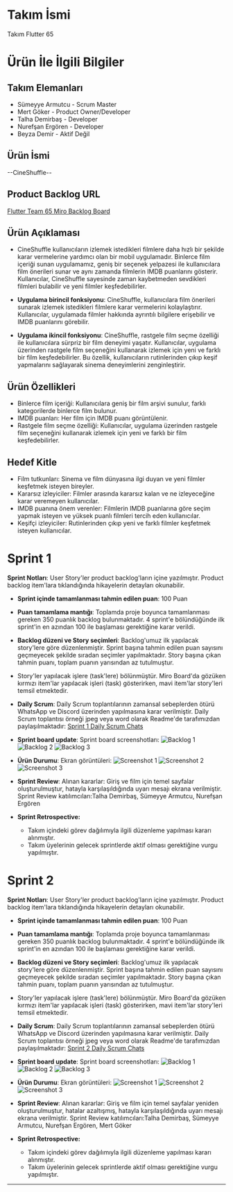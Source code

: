
# **Takım İsmi**

Takım Flutter 65

# Ürün İle İlgili Bilgiler

## Takım Elemanları
- Sümeyye Armutcu - Scrum Master
- Mert Göker - Product Owner/Developer
- Talha Demirbaş - Developer
- Nurefşan Ergören - Developer
- Beyza Demir - Aktif Değil


## Ürün İsmi

--CineShuffle--
## Product Backlog URL
[Flutter Team 65 Miro Backlog Board](https://miro.com/app/board/uXjVM-aBW5Q=/)
## Ürün Açıklaması
- CineShuffle kullanıcıların izlemek istedikleri filmlere daha hızlı bir şekilde karar vermelerine yardımcı olan bir mobil uygulamadır. Binlerce film içeriği sunan uygulamamız, geniş bir seçenek yelpazesi ile kullanıcılara film önerileri sunar ve aynı zamanda filmlerin IMDB puanlarını gösterir. Kullanıcılar, CineShuffle sayesinde zaman kaybetmeden sevdikleri filmleri bulabilir ve yeni filmler keşfedebilirler.


- **Uygulama birincil fonksiyonu**: 
 CineShuffle, kullanıcılara film önerileri sunarak izlemek istedikleri filmlere karar vermelerini kolaylaştırır. Kullanıcılar, uygulamada filmler hakkında ayrıntılı bilgilere erişebilir ve IMDB puanlarını görebilir.

- **Uygulama ikincil fonksiyonu**:
 CineShuffle, rastgele film seçme özelliği ile kullanıcılara sürpriz bir film deneyimi yaşatır. Kullanıcılar, uygulama üzerinden rastgele film seçeneğini kullanarak izlemek için yeni ve farklı bir film keşfedebilirler. Bu özellik, kullanıcıların rutinlerinden çıkıp keşif yapmalarını sağlayarak sinema deneyimlerini zenginleştirir.

## Ürün Özellikleri
- Binlerce film içeriği: Kullanıcılara geniş bir film arşivi sunulur, farklı kategorilerde binlerce film bulunur.
- IMDB puanları: Her film için IMDB puanı görüntülenir.
- Rastgele film seçme özelliği: Kullanıcılar, uygulama üzerinden rastgele film seçeneğini kullanarak izlemek için yeni ve farklı bir film keşfedebilirler.

## Hedef Kitle
- Film tutkunları: Sinema ve film dünyasına ilgi duyan ve yeni filmler keşfetmek isteyen bireyler.
- Kararsız izleyiciler: Filmler arasında kararsız kalan ve ne izleyeceğine karar veremeyen kullanıcılar.
- IMDB puanına önem verenler: Filmlerin IMDB puanlarına göre seçim yapmak isteyen ve yüksek puanlı filmleri tercih eden kullanıcılar.
- Keşifçi izleyiciler: Rutinlerinden çıkıp yeni ve farklı filmler keşfetmek isteyen kullanıcılar.





# Sprint 1
 **Sprint Notları**: User Story'ler product backlog'ların içine yazılmıştır. Product backlog item'lara tıklandığında hikayelerin detayları okunabilir.

- **Sprint içinde tamamlanması tahmin edilen puan**: 100 Puan

- **Puan tamamlama mantığı**: Toplamda proje boyunca tamamlanması gereken 350 puanlık backlog bulunmaktadır. 4 sprint'e bölündüğünde ilk sprint'in en azından 100 ile başlaması gerektiğine karar verildi.

- **Backlog düzeni ve Story seçimleri**: Backlog'umuz ilk yapılacak story'lere göre düzenlenmiştir. Sprint başına tahmin edilen puan sayısını geçmeyecek şekilde sıradan seçimler yapılmaktadır. Story başına çıkan tahmin puanı, toplam puanın yarısından az tutulmuştur. 

- Story'ler yapılacak işlere (task'lere) bölünmüştür. Miro Board'da gözüken kırmızı item'lar yapılacak işleri (task) gösterirken, mavi item'lar story'leri temsil etmektedir.

- **Daily Scrum**: Daily Scrum toplantılarının zamansal sebeplerden ötürü WhatsApp ve Discord üzerinden yapılmasına karar verilmiştir. Daily Scrum toplantısı örneği jpeg veya word olarak Readme'de tarafımızdan paylaşılmaktadır: [Sprint 1 Daily Scrum Chats](Project-Management/DailyScrumMeetingNotesSprint1.docx)


- **Sprint board update**: Sprint board screenshotları: 
![Backlog 1](Project-Management/Backlog-1.png)
![Backlog 2](Project-Management/Backlog-2.png)
![Backlog 3](Project-Management/Backlog-3.png)




- **Ürün Durumu**: Ekran görüntüleri:
  ![Screenshot 1](Project-Management/Product-1.png)
  ![Screenshot 2](Project-Management/Product-2.png)
  ![Screenshot 3](Project-Management/Product-3.png)
- **Sprint Review**: 
Alınan kararlar: Giriş ve film için temel sayfalar oluşturulmuştur, hatayla karşılaşıldığında uyarı mesajı ekrana verilmiştir.
Sprint Review katılımcıları:Talha Demirbaş, Sümeyye Armutcu, Nurefşan Ergören 

- **Sprint Retrospective:**
  - Takım içindeki görev dağılımıyla ilgili düzenleme yapılması kararı alınmıştır.
  - Takım üyelerinin gelecek sprintlerde aktif olması gerektiğine vurgu yapılmıştır.
 
# Sprint 2
 **Sprint Notları**: User Story'ler product backlog'ların içine yazılmıştır. Product backlog item'lara tıklandığında hikayelerin detayları okunabilir.

- **Sprint içinde tamamlanması tahmin edilen puan**: 100 Puan

- **Puan tamamlama mantığı**: Toplamda proje boyunca tamamlanması gereken 350 puanlık backlog bulunmaktadır. 4 sprint'e bölündüğünde ilk sprint'in en azından 100 ile başlaması gerektiğine karar verildi.

- **Backlog düzeni ve Story seçimleri**: Backlog'umuz ilk yapılacak story'lere göre düzenlenmiştir. Sprint başına tahmin edilen puan sayısını geçmeyecek şekilde sıradan seçimler yapılmaktadır. Story başına çıkan tahmin puanı, toplam puanın yarısından az tutulmuştur. 

- Story'ler yapılacak işlere (task'lere) bölünmüştür. Miro Board'da gözüken kırmızı item'lar yapılacak işleri (task) gösterirken, mavi item'lar story'leri temsil etmektedir.

- **Daily Scrum**: Daily Scrum toplantılarının zamansal sebeplerden ötürü WhatsApp ve Discord üzerinden yapılmasına karar verilmiştir. Daily Scrum toplantısı örneği jpeg veya word olarak Readme'de tarafımızdan paylaşılmaktadır: [Sprint 2 Daily Scrum Chats](Project-Management/DailyScrumMeetingNotesSprint2.docx)


- **Sprint board update**: Sprint board screenshotları: 
![Backlog 1](Project-Management/Backlog-4.png)
![Backlog 2](Project-Management/Backlog-5.png)
![Backlog 3](Project-Management/Backlog-6.png)




- **Ürün Durumu**: Ekran görüntüleri:
  ![Screenshot 1](Project-Management/Product-4.png)
  ![Screenshot 2](Project-Management/Product-5.jpeg)
  ![Screenshot 3](Project-Management/Product-3.png)
- **Sprint Review**: 
Alınan kararlar: Giriş ve film için temel sayfalar yeniden oluşturulmuştur, hatalar azaltışmış, hatayla karşılaşıldığında uyarı mesajı ekrana verilmiştir.
Sprint Review katılımcıları:Talha Demirbaş, Sümeyye Armutcu, Nurefşan Ergören, Mert Göker

- **Sprint Retrospective:**
  - Takım içindeki görev dağılımıyla ilgili düzenleme yapılması kararı alınmıştır.
  - Takım üyelerinin gelecek sprintlerde aktif olması gerektiğine vurgu yapılmıştır.
 


---



